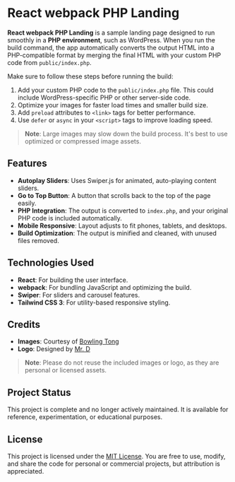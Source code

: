 # React webpack PHP Landing

**React webpack PHP Landing** is a sample landing page designed to run smoothly in a **PHP environment**, such as WordPress. When you run the build command, the app automatically converts the output HTML into a PHP-compatible format by merging the final HTML with your custom PHP code from `public/index.php`.

Make sure to follow these steps before running the build:

1. Add your custom PHP code to the `public/index.php` file. This could include WordPress-specific PHP or other server-side code.
2. Optimize your images for faster load times and smaller build size.
3. Add `preload` attributes to `<link>` tags for better performance.
4. Use `defer` or `async` in your `<script>` tags to improve loading speed.

> **Note**: Large images may slow down the build process. It's best to use optimized or compressed image assets.

## Features

- **Autoplay Sliders**: Uses Swiper.js for animated, auto-playing content sliders.
- **Go to Top Button**: A button that scrolls back to the top of the page easily.
- **PHP Integration**: The output is converted to `index.php`, and your original PHP code is included automatically.
- **Mobile Responsive**: Layout adjusts to fit phones, tablets, and desktops.
- **Build Optimization**: The output is minified and cleaned, with unused files removed.

## Technologies Used

- **React**: For building the user interface.
- **webpack**: For bundling JavaScript and optimizing the build.
- **Swiper**: For sliders and carousel features.
- **Tailwind CSS 3**: For utility-based responsive styling.

## Credits

- **Images**: Courtesy of [Bowling Tong](https://www.behance.net/bowlingtongt)
- **Logo**: Designed by [Mr. D](https://textfonts.net/author/admin#gsc.tab=0)

> **Note**: Please do not reuse the included images or logo, as they are personal or licensed assets.

## Project Status

This project is complete and no longer actively maintained. It is available for reference, experimentation, or educational purposes.

## License

This project is licensed under the [MIT License](LICENSE). You are free to use, modify, and share the code for personal or commercial projects, but attribution is appreciated.

